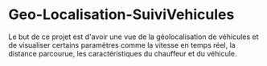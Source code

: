 # Geo-Localisation-SuiviVehicules

Le but de ce projet est d'avoir une vue de la géolocalisation de véhicules et de visualiser certains paramètres comme la vitesse en temps réel, la distance parcourue, les caractéristiques du chauffeur et du véhicule.  
